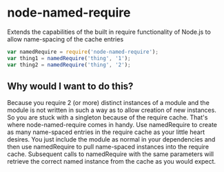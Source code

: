 node-named-require
==================

Extends the capabilities of the built in require functionality of Node.js to allow name-spacing of the cache entries

```js
var namedRequire = require('node-named-require');
var thing1 = namedRequire('thing', '1');
var thing2 = namedRequire('thing', '2');
```

## Why would I want to do this?

Because you require 2 (or more) distinct instances of a module and the module is not written in such a way as to allow creation of new instances.
So you are stuck with a singleton because of the require cache.
That's where node-named-require comes in handy.
Use namedRequire to create as many name-spaced entries in the require cache as your little heart desires.
You just include the module as normal in your dependencies and then use namedRequire to pull name-spaced instances into the require cache.
Subsequent calls to namedRequire with the same parameters will retrieve the correct named instance from the cache as you would expect.